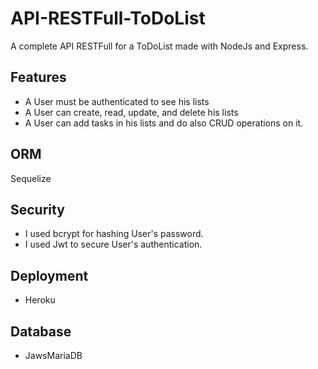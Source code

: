 # API-RESTFull-ToDoList
A complete API RESTFull for a ToDoList made with NodeJs and Express.

## Features
- A User must be authenticated to see his lists 
- A User can create, read, update, and delete his lists
- A User can add tasks in his lists and do also CRUD operations on it.

## ORM  
Sequelize

## Security  
- I used bcrypt for hashing User's password.
- I used Jwt to secure User's authentication.

## Deployment 
- Heroku

## Database
- JawsMariaDB
